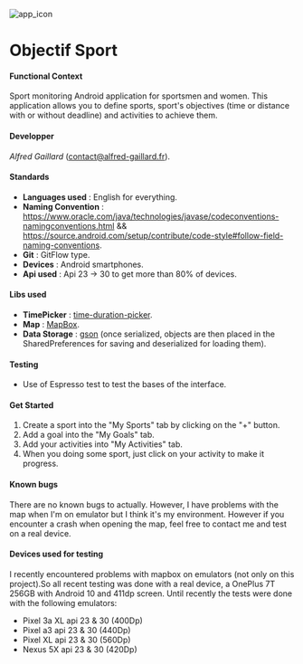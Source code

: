 ![app_icon](https://i.ibb.co/F7MB6Wb/ic-launcher-1.png)
# Objectif Sport

#### **Functional Context**
Sport monitoring Android application for sportsmen and women. 
This application allows you to define sports, sport's objectives (time or distance with or without deadline) and activities to achieve them. 

#### **Developper** 
_Alfred Gaillard_ (contact@alfred-gaillard.fr). 

#### **Standards**
- **Languages used** : English for everything.
- **Naming Convention** : https://www.oracle.com/java/technologies/javase/codeconventions-namingconventions.html && https://source.android.com/setup/contribute/code-style#follow-field-naming-conventions.
- **Git** : GitFlow type.
- **Devices** : Android smartphones.
- **Api used** : Api 23 -> 30 to get more than 80% of devices. 

#### **Libs used**
- **TimePicker** : [time-duration-picker](https://github.com/svenwiegand/time-duration-picker).
- **Map** : [MapBox](https://docs.mapbox.com/android/maps/guides).
- **Data Storage** : [gson](https://github.com/google/gson) (once serialized, objects are then placed in the SharedPreferences for saving and deserialized for loading them). 

#### **Testing**
- Use of Espresso test to test the bases of the interface. 

#### **Get Started**
1. Create a sport into the "My Sports" tab by clicking on the "+" button.
2. Add a goal into the "My Goals" tab. 
3. Add your activities into "My Activities" tab.
4. When you doing some sport, just click on your activity to make it progress.

#### **Known bugs**
There are no known bugs to actually. However, I have problems with the map when I'm on emulator but I think it's my environment. However if you encounter a crash when opening the map, feel free to contact me and test on a real device.

#### **Devices used for testing**
I recently encountered problems with mapbox on emulators (not only on this project).So all recent testing was done with a real device, a OnePlus 7T 256GB with Android 10 and 411dp screen.
Until recently the tests were done with the following emulators:
- Pixel 3a XL api 23 & 30 (400Dp)
- Pixel a3 api 23 & 30 (440Dp)
- Pixel XL api 23 & 30 (560Dp)
- Nexus 5X api 23 & 30 (420Dp)
